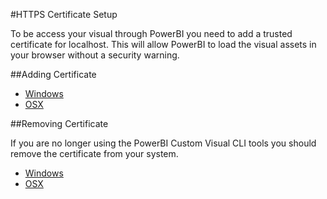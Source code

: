 #HTTPS Certificate Setup

To be access your visual through PowerBI you need to add a trusted certificate for localhost. This will allow PowerBI to load the visual assets in your browser without a security warning.

##Adding Certificate

* [Windows](CertificateAddWindows.md)
* [OSX](CertificateAddOSX.md)

##Removing Certificate

If you are no longer using the PowerBI Custom Visual CLI tools you should remove the certificate from your system.

* [Windows](CertificateRemoveWindows.md)
* [OSX](CertificateRemoveOSX.md)
